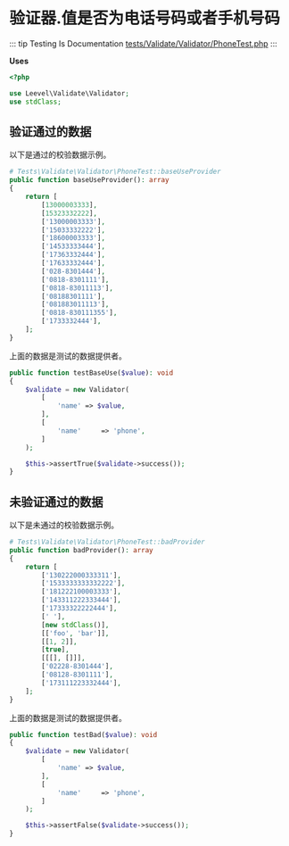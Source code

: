 # 验证器.值是否为电话号码或者手机号码

::: tip Testing Is Documentation
[tests/Validate/Validator/PhoneTest.php](https://github.com/hunzhiwange/framework/blob/master/tests/Validate/Validator/PhoneTest.php)
:::
    
**Uses**

``` php
<?php

use Leevel\Validate\Validator;
use stdClass;
```

## 验证通过的数据

以下是通过的校验数据示例。

``` php
# Tests\Validate\Validator\PhoneTest::baseUseProvider
public function baseUseProvider(): array
{
    return [
        [13000003333],
        [15323332222],
        ['13000003333'],
        ['15033332222'],
        ['18600003333'],
        ['14533333444'],
        ['17363332444'],
        ['17633332444'],
        ['028-8301444'],
        ['0818-8301111'],
        ['0818-83011113'],
        ['08188301111'],
        ['081883011113'],
        ['0818-830111355'],
        ['1733332444'],
    ];
}
```

上面的数据是测试的数据提供者。


``` php
public function testBaseUse($value): void
{
    $validate = new Validator(
        [
            'name' => $value,
        ],
        [
            'name'     => 'phone',
        ]
    );

    $this->assertTrue($validate->success());
}
```
    
## 未验证通过的数据

以下是未通过的校验数据示例。

``` php
# Tests\Validate\Validator\PhoneTest::badProvider
public function badProvider(): array
{
    return [
        ['130222000333311'],
        ['1533333333332222'],
        ['181222100003333'],
        ['143311222333444'],
        ['17333322222444'],
        [' '],
        [new stdClass()],
        [['foo', 'bar']],
        [[1, 2]],
        [true],
        [[[], []]],
        ['02228-8301444'],
        ['08128-8301111'],
        ['173111223332444'],
    ];
}
```

上面的数据是测试的数据提供者。


``` php
public function testBad($value): void
{
    $validate = new Validator(
        [
            'name' => $value,
        ],
        [
            'name'     => 'phone',
        ]
    );

    $this->assertFalse($validate->success());
}
```